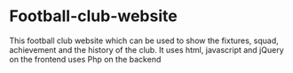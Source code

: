 # Football-club-website
This football club website which can be used to show the fixtures, squad, achievement and the history of the club. It uses html,  javascript and jQuery on the frontend uses Php on the backend  
